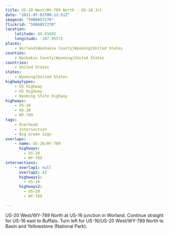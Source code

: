 ```yaml
---
title: US-20 West/WY-789 North - US-16 Jct
date: "2011-07-03T08:12:51Z"
imageid: "5906857270"
flickrid: "5906857270"
location:
    latitude: 44.01682
    longitude: -107.95572
places:
    - Worland|Washakie County|Wyoming|United States
counties:
    - Washakie County|Wyoming|United States
countries:
    - United States
states:
    - Wyoming|United States
highwaytypes:
    - US Highway
    - US Highway
    - Wyoming State Highway
highways:
    - US-16
    - US-20
    - WY-789
tags:
    - Overhead
    - Intersection
    - Big Green Sign
overlaps:
    - name: US-20/WY-789
      highways:
        - US-20
        - WY-789
intersections:
    - overlap1: null
      overlap2: 42
      highways1:
        - US-16
      highways2:
        - US-20
        - WY-789

---
```

US-20 West/WY-789 North at US-16 junction in Worland.  Continue straight for US-16 east to Buffalo.  Turn left for US-16/US-20 West/WY-789 North to Basin and Yellowstone (National Park).
